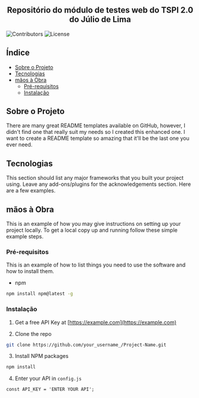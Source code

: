 <br/>
<p align="center">
  <h2 align="center">Repositório do módulo de testes web do TSPI 2.0 do Júlio de Lima</h2>
</p>

  ![Contributors](https://img.shields.io/github/contributors/ShaanCoding/ReadME-Generator?color=dark-green) ![License](https://img.shields.io/github/license/elccastro/TSPI2.0-JulioDeLima-Modulo10-TestesWeb) 



## Índice

* [Sobre o Projeto](#sobre-o-projeto)
* [Tecnologias](#tecnologias)
* [mãos à Obra](#mãos-à-obra)
  * [Pré-requisitos](#pré-requisitos)
  * [Instalação](#instalação)

## Sobre o Projeto

There are many great README templates available on GitHub, however, I didn't find one that really suit my needs so I created this enhanced one. I want to create a README template so amazing that it'll be the last one you ever need.

## Tecnologias

This section should list any major frameworks that you built your project using. Leave any add-ons/plugins for the acknowledgements section. Here are a few examples.

## mãos à Obra

This is an example of how you may give instructions on setting up your project locally.
To get a local copy up and running follow these simple example steps.

### Pré-requisitos

This is an example of how to list things you need to use the software and how to install them.

* npm

```sh
npm install npm@latest -g
```

### Instalação

1. Get a free API Key at [https://example.com](https://example.com)

2. Clone the repo

```sh
git clone https://github.com/your_username_/Project-Name.git
```

3. Install NPM packages

```sh
npm install
```

4. Enter your API in `config.js`

```JS
const API_KEY = 'ENTER YOUR API';
```
